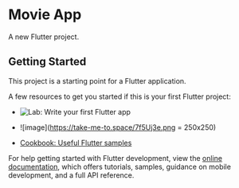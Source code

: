 # Movie App

A new Flutter project.

## Getting Started

This project is a starting point for a Flutter application.

A few resources to get you started if this is your first Flutter project:

- ![Lab: Write your first Flutter app](https://take-me-to.space/7f5Uj3e.png)
- ![image](https://take-me-to.space/7f5Uj3e.png = 250x250)

- [Cookbook: Useful Flutter samples](https://docs.flutter.dev/cookbook)

For help getting started with Flutter development, view the
[online documentation](https://docs.flutter.dev/), which offers tutorials,
samples, guidance on mobile development, and a full API reference.
